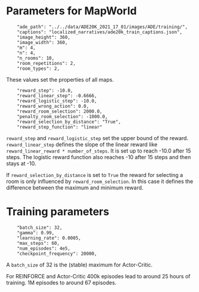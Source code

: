 # Parameters for MapWorld
```
    "ade_path": "../../data/ADE20K_2021_17_01/images/ADE/training/",
    "captions": "localized_narratives/ade20k_train_captions.json",
    "image_height": 360,
    "image_width": 360,
    "m": 4,
    "n": 4,
    "n_rooms": 10,
    "room_repetitions": 2,
    "room_types": 2,
```
These values set the properties of all maps.
```
    "reward_step": -10.0,
    "reward_linear_step": -0.6666,
    "reward_logistic_step": -10.0,
    "reward_wrong_action": 0.0,
    "reward_room_selection": 2000.0,
    "penalty_room_selection": -1000.0,
    "reward_selection_by_distance": "True",
    "reward_step_function": "linear"
```
`reward_step` and `reward_logistic_step` set the upper bound of the reward.
`reward_linear_step` defines the slope of the linear reward like `reward_linear_reward * number_of_steps`.
It is set up to reach -10.0 after 15 steps. 
The logistic reward function also reaches -10 after 15 steps and then stays at -10.

If `reward_selection_by_distance` is set to `True` the reward for selecting a room is only influenced by `reward_room_selection`.
In this case it defines the difference between the maximum and minimum reward. 

# Training parameters

```
    "batch_size": 32,
    "gamma": 0.99,
    "learning_rate": 0.0005,
    "max_steps": 60,
    "num_episodes": 4e5,
    "checkpoint_frequency": 20000,
```

A `batch_size` of 32 is the (stable) maximum for Actor-Critic.

For REINFORCE and Actor-Critic 400k episodes lead to around 25 hours of training. 
1M episodes to around 67 episodes.